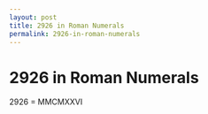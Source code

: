 ```yaml
---
layout: post
title: 2926 in Roman Numerals
permalink: 2926-in-roman-numerals
---
```


# 2926 in Roman Numerals

2926 = MMCMXXVI
